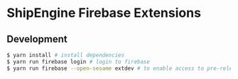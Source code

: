 # ShipEngine Firebase Extensions

## Development

```zsh
$ yarn install # install dependencies
$ yarn run firebase login # login to firebase
$ yarn run firebase --open-sesame extdev # to enable access to pre-release extension commands
```